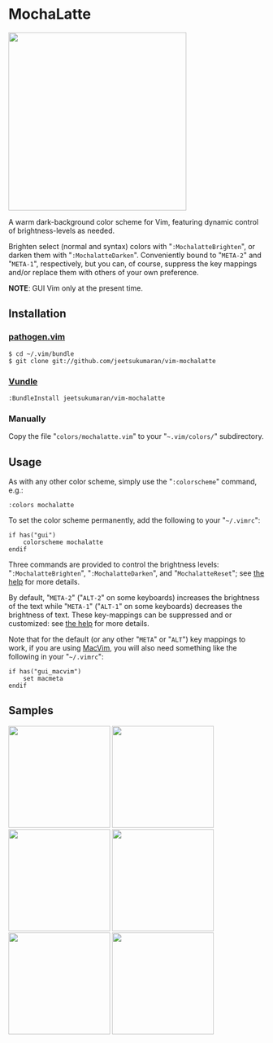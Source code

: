 # MochaLatte

<a href="http://jeetworks.org/wp-content/uploads/vim-mochalatte_1.png" target="_blank"><img src="http://jeetworks.org/wp-content/uploads/vim-mochalatte_1.png" width=350 /></a>

A warm dark-background color scheme for Vim, featuring dynamic control of
brightness-levels as needed.

Brighten select (normal and syntax) colors with "`:MochalatteBrighten`", or
darken them with "`:MochalatteDarken`". Conveniently bound to "`META-2`" and
"`META-1`", respectively, but you can, of course, suppress the key mappings
and/or replace them with others of your own preference.

**NOTE**: GUI Vim only at the present time.

## Installation

### [pathogen.vim](https://github.com/tpope/vim-pathogen)

    $ cd ~/.vim/bundle
    $ git clone git://github.com/jeetsukumaran/vim-mochalatte

### [Vundle](https://github.com/gmarik/vundle.git)

    :BundleInstall jeetsukumaran/vim-mochalatte

### Manually

Copy the file "`colors/mochalatte.vim`" to your "`~.vim/colors/`"
subdirectory.

## Usage

As with any other color scheme, simply use the "`:colorscheme`" command, e.g.:

    :colors mochalatte

To set the color scheme permanently, add the following to your "`~/.vimrc`":

    if has("gui")
        colorscheme mochalatte
    endif

Three commands are provided to control the brightness levels: "`:MochalatteBrighten`", "`:MochalatteDarken`", and "`MochalatteReset`"; see [the help](https://github.com/jeetsukumaran/vim-mochalatte/blob/master/doc/mochalatte.txt) for more details.

By default, "`META-2`" ("`ALT-2`" on some keyboards) increases the brightness of the text while "`META-1`" ("`ALT-1`" on some keyboards) decreases the brightness of text. These key-mappings can be suppressed and or customized: see [the help](https://github.com/jeetsukumaran/vim-mochalatte/blob/master/doc/mochalatte.txt) for more details.

Note that for the default (or any other "`META`" or "`ALT`") key mappings to
work, if you are using [MacVim](https://code.google.com/p/macvim/), you will
also need something like the following in your "`~/.vimrc`":

    if has("gui_macvim")
        set macmeta
    endif

## Samples

<a href="http://jeetworks.org/wp-content/uploads/vim-mochalatte_1.png" target="_blank"><img src="http://jeetworks.org/wp-content/uploads/vim-mochalatte_1.png" width=200 /></a>
<a href="http://jeetworks.org/wp-content/uploads/vim-mochalatte_2.png" target="_blank"><img src="http://jeetworks.org/wp-content/uploads/vim-mochalatte_2.png" width=200 /></a>
<a href="http://jeetworks.org/wp-content/uploads/vim-mochalatte_3.png" target="_blank"><img src="http://jeetworks.org/wp-content/uploads/vim-mochalatte_3.png" width=200 /></a>
<a href="http://jeetworks.org/wp-content/uploads/vim-mochalatte_4.png" target="_blank"><img src="http://jeetworks.org/wp-content/uploads/vim-mochalatte_4.png" width=200 /></a>
<a href="http://jeetworks.org/wp-content/uploads/vim-mochalatte_5.png" target="_blank"><img src="http://jeetworks.org/wp-content/uploads/vim-mochalatte_5.png" width=200 /></a>
<a href="http://jeetworks.org/wp-content/uploads/vim-mochalatte_6.png" target="_blank"><img src="http://jeetworks.org/wp-content/uploads/vim-mochalatte_6.png" width=200 /></a>
